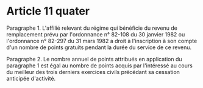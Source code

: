 # Article 11 quater

Paragraphe 1. L'affilié relevant du régime qui bénéficie du revenu de remplacement prévu par l'ordonnance n° 82-108 du 30 janvier 1982 ou l'ordonnance n° 82-297 du 31 mars 1982 a droit à l'inscription à son compte d'un nombre de points gratuits pendant la durée du service de ce revenu.

Paragraphe 2. Le nombre annuel de points attribués en application du paragraphe 1 est égal au nombre de points acquis par l'intéressé au cours du meilleur des trois derniers exercices civils précédant sa cessation anticipée d'activité.
